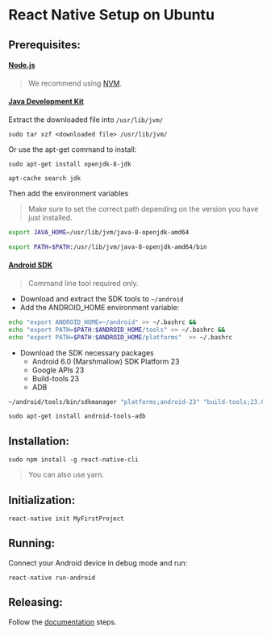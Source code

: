# React Native Setup on Ubuntu

## Prerequisites:
#### [Node.js](https://nodejs.org/en/download/)
> We recommend using [NVM](https://github.com/creationix/nvm).

#### [Java Development Kit](http://www.oracle.com/technetwork/java/javase/downloads/jdk8-downloads-2133151.html)
Extract the downloaded file into ```/usr/lib/jvm/```
```
sudo tar xzf <downloaded file> /usr/lib/jvm/
```
Or use the apt-get command to install:
```
sudo apt-get install openjdk-8-jdk
```
```
apt-cache search jdk
```
Then add the environment variables

> Make sure to set the correct path depending on the version you have just installed.

```sh
export JAVA_HOME=/usr/lib/jvm/java-8-openjdk-amd64
```
```sh
export PATH=$PATH:/usr/lib/jvm/java-8-openjdk-amd64/bin
```
#### [Android SDK](https://developer.android.com/studio/index.html)
> Command line tool required only.

- Download and extract the SDK tools to ```~/android```
- Add the ANDROID_HOME environment variable:
```sh
echo "export ANDROID_HOME=~/android" >> ~/.bashrc &&
echo "export PATH=$PATH:$ANDROID_HOME/tools" >> ~/.bashrc &&
echo "export PATH=$PATH:$ANDROID_HOME/platforms"  >> ~/.bashrc
```
- Download the SDK necessary packages
  - Android 6.0 (Marshmallow) SDK Platform 23
  - Google APIs 23
  - Build-tools 23
  - ADB
```sh
~/android/tools/bin/sdkmanager "platforms;android-23" "build-tools;23.0.1" "add-ons;addon-google_apis-google-23"
```

```
sudo apt-get install android-tools-adb
```

## Installation:
```
sudo npm install -g react-native-cli
```
> You can also use yarn.
## Initialization:
```
react-native init MyFirstProject
```
## Running:
Connect your Android device in debug mode and run:
```
react-native run-android
```
## Releasing:
Follow the [documentation](https://facebook.github.io/react-native/docs/signed-apk-android.html) steps.

